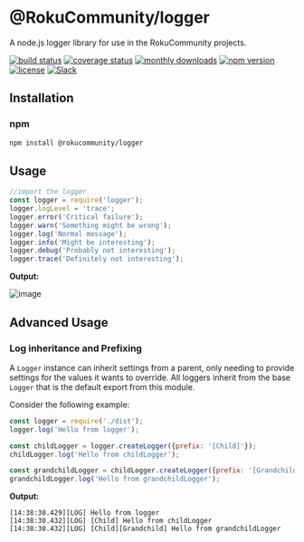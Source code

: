 # @RokuCommunity/logger
A node.js logger library for use in the RokuCommunity projects.

[![build status](https://img.shields.io/github/actions/workflow/status/rokucommunity/logger/build.yml?branch=master)](https://github.com/rokucommunity/logger/actions/workflows/build.yml?query=branch%3Amaster&workflow=build)
[![coverage status](https://img.shields.io/coveralls/github/rokucommunity/logger?logo=coveralls)](https://coveralls.io/github/rokucommunity/logger?branch=master)
[![monthly downloads](https://img.shields.io/npm/dm/@rokucommunity/logger.svg?sanitize=true&logo=npm&logoColor=)](https://npmcharts.com/compare/@rokucommunity/logger?minimal=true)
[![npm version](https://img.shields.io/npm/v/@rokucommunity/logger.svg?logo=npm)](https://www.npmjs.com/package/@rokucommunity/logger)
[![license](https://img.shields.io/github/license/rokucommunity/logger.svg)](LICENSE)
[![Slack](https://img.shields.io/badge/Slack-RokuCommunity-4A154B?logo=slack)](https://join.slack.com/t/rokudevelopers/shared_invite/zt-4vw7rg6v-NH46oY7hTktpRIBM_zGvwA)

## Installation

### npm

```bash
npm install @rokucommunity/logger
```

## Usage
```javascript
//import the logger
const logger = require('logger');
logger.logLevel = 'trace';
logger.error('Critical failure');
logger.warn('Something might be wrong');
logger.log('Normal message');
logger.info('Might be interesting');
logger.debug('Probably not interesting');
logger.trace('Definitely not interesting');
```
**Output:**

![image](https://user-images.githubusercontent.com/2544493/142052929-092dcd09-9cf1-4689-b867-4be1337fc02f.png)

## Advanced Usage
### Log inheritance and Prefixing
A `Logger` instance can inherit settings from a parent, only needing to provide settings for the values it wants to override. All loggers inherit from the base `Logger` that is the default export from this module.

Consider the following example:
```javascript
const logger = require('./dist');
logger.log('Hello from logger');

const childLogger = logger.createLogger({prefix: '[Child]'});
childLogger.log('Hello from childLogger');

const grandchildLogger = childLogger.createLogger({prefix: '[Grandchild]'});
grandchildLogger.log('Hello from grandchildLogger');
```

**Output:**
```
[14:38:30.429][LOG] Hello from logger
[14:38:30.432][LOG] [Child] Hello from childLogger
[14:38:30.432][LOG] [Child][Grandchild] Hello from grandchildLogger
```